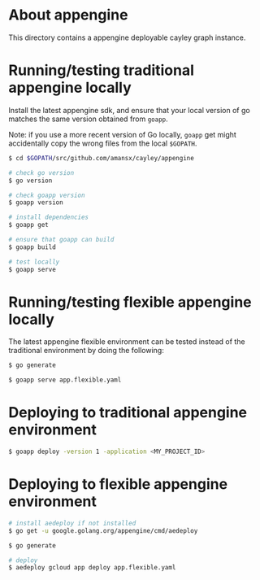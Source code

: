 # About appengine

This directory contains a appengine deployable cayley graph instance.

# Running/testing traditional appengine locally

Install the latest appengine sdk, and ensure that your local version of go
matches the same version obtained from `goapp`.

Note: if you use a more recent version of Go locally, `goapp` get might
accidentally copy the wrong files from the local `$GOPATH`.

```sh
$ cd $GOPATH/src/github.com/amansx/cayley/appengine

# check go version
$ go version

# check goapp version
$ goapp version

# install dependencies
$ goapp get

# ensure that goapp can build
$ goapp build

# test locally
$ goapp serve
```

# Running/testing flexible appengine locally

The latest appengine flexible environment can be tested instead of the
traditional environment by doing the following:

```sh
$ go generate

$ goapp serve app.flexible.yaml
```

# Deploying to traditional appengine environment

```sh
$ goapp deploy -version 1 -application <MY_PROJECT_ID>
```

# Deploying to flexible appengine environment

```sh
# install aedeploy if not installed
$ go get -u google.golang.org/appengine/cmd/aedeploy

$ go generate

# deploy
$ aedeploy gcloud app deploy app.flexible.yaml
```
